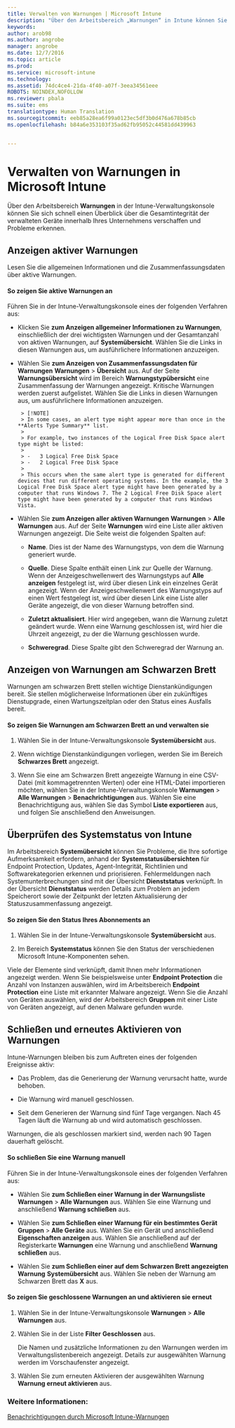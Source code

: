 ```yaml
---
title: Verwalten von Warnungen | Microsoft Intune
description: "Über den Arbeitsbereich „Warnungen“ in Intune können Sie sich schnell einen Überblick über die Gesamtintegrität der Geräte in Ihrer Organisation verschaffen."
keywords: 
author: arob98
ms.author: angrobe
manager: angrobe
ms.date: 12/7/2016
ms.topic: article
ms.prod: 
ms.service: microsoft-intune
ms.technology: 
ms.assetid: 74dc4ce4-21da-4f40-a07f-3eea34561eee
ROBOTS: NOINDEX,NOFOLLOW
ms.reviewer: pbala
ms.suite: ems
translationtype: Human Translation
ms.sourcegitcommit: eeb85a28ea6f99a0123ec5df3b0d476a678b85cb
ms.openlocfilehash: b84a6e353103f35ad62fb95052c44581dd439963


---
```


# <a name="manage-alerts-in-microsoft-intune"></a>Verwalten von Warnungen in Microsoft Intune
Über den Arbeitsbereich **Warnungen** in der Intune-Verwaltungskonsole können Sie sich schnell einen Überblick über die Gesamtintegrität der verwalteten Geräte innerhalb Ihres Unternehmens verschaffen und Probleme erkennen.

## <a name="view-active-alerts"></a>Anzeigen aktiver Warnungen

Lesen Sie die allgemeinen Informationen und die Zusammenfassungsdaten über aktive Warnungen.

#### <a name="to-view-active-alerts"></a>So zeigen Sie aktive Warnungen an

Führen Sie in der Intune-Verwaltungskonsole eines der folgenden Verfahren aus:

-  Klicken Sie **zum Anzeigen allgemeiner Informationen zu Warnungen**, einschließlich der drei wichtigsten Warnungen und der Gesamtanzahl von aktiven Warnungen, auf **Systemübersicht**. Wählen Sie die Links in diesen Warnungen aus, um ausführlichere Informationen anzuzeigen.

-  Wählen Sie **zum Anzeigen von Zusammenfassungsdaten für Warnungen** **Warnungen** > **Übersicht** aus. Auf der Seite **Warnungsübersicht** wird im Bereich **Warnungstypübersicht** eine Zusammenfassung der Warnungen angezeigt. Kritische Warnungen werden zuerst aufgelistet. Wählen Sie die Links in diesen Warnungen aus, um ausführlichere Informationen anzuzeigen.

        > [!NOTE]
        > In some cases, an alert type might appear more than once in the **Alerts Type Summary** list.
        >
        > For example, two instances of the Logical Free Disk Space alert type might be listed:
        >
        > -   3 Logical Free Disk Space
        > -   2 Logical Free Disk Space
        >
        > This occurs when the same alert type is generated for different devices that run different operating systems. In the example, the 3 Logical Free Disk Space alert type might have been generated by a computer that runs Windows 7. The 2 Logical Free Disk Space alert type might have been generated by a computer that runs Windows Vista.

-   Wählen Sie **zum Anzeigen aller aktiven Warnungen** **Warnungen** > **Alle Warnungen** aus. Auf der Seite **Warnungen** wird eine Liste aller aktiven Warnungen angezeigt. Die Seite weist die folgenden Spalten auf:

    -   **Name**. Dies ist der Name des Warnungstyps, von dem die Warnung generiert wurde.

    -   **Quelle**. Diese Spalte enthält einen Link zur Quelle der Warnung. Wenn der Anzeigeschwellenwert des Warnungstyps auf **Alle anzeigen** festgelegt ist, wird über diesen Link ein einzelnes Gerät angezeigt. Wenn der Anzeigeschwellenwert des Warnungstyps auf einen Wert festgelegt ist, wird über diesen Link eine Liste aller Geräte angezeigt, die von dieser Warnung betroffen sind.

    -   **Zuletzt aktualisiert**. Hier wird angegeben, wann die Warnung zuletzt geändert wurde. Wenn eine Warnung geschlossen ist, wird hier die Uhrzeit angezeigt, zu der die Warnung geschlossen wurde.

    -   **Schweregrad**. Diese Spalte gibt den Schweregrad der Warnung an.

## <a name="view-notice-board-alerts"></a>Anzeigen von Warnungen am Schwarzen Brett
Warnungen am schwarzen Brett stellen wichtige Dienstankündigungen bereit. Sie stellen möglicherweise Informationen über ein zukünftiges Dienstupgrade, einen Wartungszeitplan oder den Status eines Ausfalls bereit.

#### <a name="to-view-and-manage-notice-board-alerts"></a>So zeigen Sie Warnungen am Schwarzen Brett an und verwalten sie

1.  Wählen Sie in der Intune-Verwaltungskonsole **Systemübersicht** aus.

2.  Wenn wichtige Dienstankündigungen vorliegen, werden Sie im Bereich **Schwarzes Brett** angezeigt.

3.  Wenn Sie eine am Schwarzen Brett angezeigte Warnung in eine CSV-Datei (mit kommagetrennten Werten) oder eine HTML-Datei importieren möchten, wählen Sie in der Intune-Verwaltungskonsole **Warnungen** > **Alle Warnungen** >    **Benachrichtigungen** aus. Wählen Sie eine Benachrichtigung aus, wählen Sie das Symbol **Liste exportieren** aus, und folgen Sie anschließend den Anweisungen.

## <a name="review-intune-system-status"></a>Überprüfen des Systemstatus von Intune
Im Arbeitsbereich **Systemübersicht** können Sie Probleme, die Ihre sofortige Aufmerksamkeit erfordern, anhand der **Systemstatusübersichten** für Endpoint Protection, Updates, Agent-Integrität, Richtlinien und Softwarekategorien erkennen und priorisieren. Fehlermeldungen nach Systemunterbrechungen sind mit der Übersicht **Dienststatus** verknüpft. In der Übersicht **Dienststatus** werden Details zum Problem an jedem Speicherort sowie der Zeitpunkt der letzten Aktualisierung der Statuszusammenfassung angezeigt.

#### <a name="to-view-the-status-of-your-subscription"></a>So zeigen Sie den Status Ihres Abonnements an

1.  Wählen Sie in der Intune-Verwaltungskonsole **Systemübersicht** aus.

2.  Im Bereich **Systemstatus** können Sie den Status der verschiedenen Microsoft Intune-Komponenten sehen.

  Viele der Elemente sind verknüpft, damit Ihnen mehr Informationen angezeigt werden. Wenn Sie beispielsweise unter **Endpoint Protection** die Anzahl von Instanzen auswählen, wird im Arbeitsbereich **Endpoint Protection** eine Liste mit erkannter Malware angezeigt. Wenn Sie die Anzahl von Geräten auswählen, wird der Arbeitsbereich **Gruppen** mit einer Liste von Geräten angezeigt, auf denen Malware gefunden wurde.

## <a name="close-and-reactivate-alerts"></a>Schließen und erneutes Aktivieren von Warnungen
Intune-Warnungen bleiben bis zum Auftreten eines der folgenden Ereignisse aktiv:

-   Das Problem, das die Generierung der Warnung verursacht hatte, wurde behoben.

-   Die Warnung wird manuell geschlossen.

-   Seit dem Generieren der Warnung sind fünf Tage vergangen. Nach 45 Tagen läuft die Warnung ab und wird automatisch geschlossen.

Warnungen, die als geschlossen markiert sind, werden nach 90 Tagen dauerhaft gelöscht.

#### <a name="to-manually-close-an-alert"></a>So schließen Sie eine Warnung manuell

Führen Sie in der Intune-Verwaltungskonsole eines der folgenden Verfahren aus:

- Wählen Sie **zum Schließen einer Warnung in der Warnungsliste** **Warnungen** > **Alle Warnungen** aus. Wählen Sie eine Warnung und anschließend **Warnung schließen** aus.

- Wählen Sie **zum Schließen einer Warnung für ein bestimmtes Gerät** **Gruppen** > **Alle Geräte** aus. Wählen Sie ein Gerät und anschließend **Eigenschaften anzeigen** aus. Wählen Sie anschließend auf der Registerkarte **Warnungen** eine Warnung und anschließend **Warnung schließen** aus.

- Wählen Sie **zum Schließen einer auf dem Schwarzen Brett angezeigten Warnung** **Systemübersicht** aus. Wählen Sie neben der Warnung am Schwarzen Brett das **X** aus.

#### <a name="to-view-and-reactivate-closed-alerts"></a>So zeigen Sie geschlossene Warnungen an und aktivieren sie erneut

1.  Wählen Sie in der Intune-Verwaltungskonsole **Warnungen** > **Alle Warnungen** aus.

2.  Wählen Sie in der Liste **Filter** **Geschlossen** aus.

    Die Namen und zusätzliche Informationen zu den Warnungen werden im Verwaltungslistenbereich angezeigt. Details zur ausgewählten Warnung werden im Vorschaufenster angezeigt.

3.  Wählen Sie zum erneuten Aktivieren der ausgewählten Warnung **Warnung erneut aktivieren** aus.

### <a name="see-also"></a>Weitere Informationen:
[Benachrichtigungen durch Microsoft Intune-Warnungen](../deploy-use/get-notified-by-alerts.md)



<!--HONumber=Dec16_HO2-->


